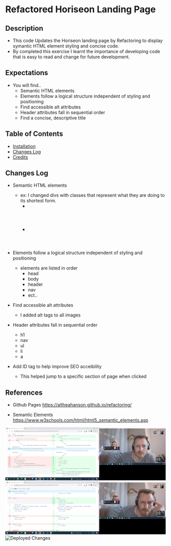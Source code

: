 # Refactored Horiseon Landing Page

## Description
- This code Updates the Horiseon landing page by Refactoring to display symantic HTML element styling and concise code.
- By completed this exercise I learnt the importance of developing code that is easy to read and change for future development.


## Expectations
- You will find..
    - Semantic HTML elements
    - Elements follow a logical structure independent of styling and positioning
    - Find accessible alt attributes
    - Header attributes fall in sequential order
    - Find a concise, descriptive title

## Table of Contents
- [Installation](#installation)
- [Changes Log](#changes-log)
- [Credits](#credits)

## Changes Log
- Semantic HTML elements
    - ex: I changed divs with classes that represent what they are doing to its shortest form.
        - <div class="header"></div>
        - <header></header>
- Elements follow a logical structure independent of styling and positioning
    - elements are listed in order
        - head
        - body
        - header
        - nav
        - ect..
- Find accessible alt attributes
    - I added alt tags to all images

- Header attributes fall in sequential order
    - h1
    - nav
    - ul
    - li
    - a

- Add ID tag to help improve SEO acceibility 
    - This helped jump to a specific section of page when clicked    


## References
- Github Pages
https://altheahanson.github.io/refactoring/

- Semantic Elements
https://www.w3schools.com/html/html5_semantic_elements.asp

![Html Changes](./assets/images/html-changes-pic.png)
![Css Changes](./assets/images/css-changes-pic.png)
![Deployed Changes](./assets/images/deployed-heriseon-page.png)
